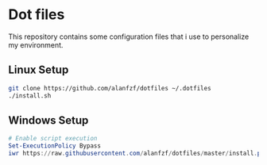 # Dot files
This repository contains some configuration files that i use to personalize my environment.

## Linux Setup

```bash
git clone https://github.com/alanfzf/dotfiles ~/.dotfiles
./install.sh
```

## Windows Setup
<!-- 
```bash
& ([scriptblock]::Create((New-Object System.Net.WebClient).DownloadString(''))) 'parameter'
``` 
-->

```powershell
# Enable script execution
Set-ExecutionPolicy Bypass
iwr https://raw.githubusercontent.com/alanfzf/dotfiles/master/install.ps1 | iex
```



